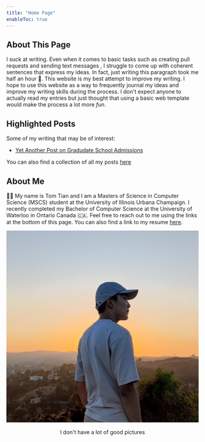 ```yaml
---
title: "Home Page"
enableToc: true
---
```


## About This Page
I suck at writing. Even when it comes to basic tasks such as 
creating pull requests and sending text messages
, I struggle to come up with coherent sentences that express
my ideas. In fact, just writing this paragraph took me half an hour 🤡. 
This website is my best attempt to improve my writing. I hope 
to use this website as a way to frequently journal
my ideas and improve my writing skills during the process.
I don't expect anyone to actually read my entries but just
thought that using a basic web template would make the process
a lot more <em>fun</em>.


## Highlighted Posts
Some of my writing that may be of interest:

- [Yet Another Post on Gradudate School Admissions](/notes/GradSchool.md)

You can also find a collection of all my posts [here](/tags/writing)


## About Me
👋🏻 My name is Tom Tian and I am a Masters of Science in
Computer Science (MSCS) student at
the University of Illinois Urbana Champaign. I recently
completed my Bachelor of Computer Science at the University
of Waterloo in Ontario Canada 🇨🇦. Feel free to reach out to me
using the links at the bottom of this page. You can also find
a link to my resume [here](https://drive.google.com/file/d/1CWQK7_P0tqz-Q_mhonO7BN_yf-UP3XOi/view?usp=share_link).


<div align="center">
  <img src="/images/HomePage.jpg" alt="Sublime's custom image"/>
</div>
<p align="center">
I don't have a lot of good pictures
</p>
